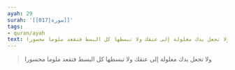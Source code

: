 ```yaml
---
ayah: 29
surah: '[[017|سورة]]'
tags:
- quran/ayah
text: ولا تجعل يدك مغلولة إلى عنقك ولا تبسطها كل البسط فتقعد ملوما محسورا
---
```

> ولا تجعل يدك مغلولة إلى عنقك ولا تبسطها كل البسط فتقعد ملوما محسورا
